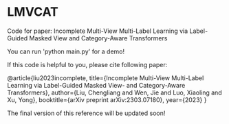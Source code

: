 # LMVCAT
Code for paper: Incomplete Multi-View Multi-Label Learning via Label-Guided Masked View and Category-Aware Transformers


You can run 'python main.py' for a demo!

If this code is helpful to you, please cite following paper:

@article{liu2023incomplete,
  title={Incomplete Multi-View Multi-Label Learning via Label-Guided Masked View- and Category-Aware Transformers},
  author={Liu, Chengliang and Wen, Jie and Luo, Xiaoling and Xu, Yong},
  booktitle={arXiv preprint arXiv:2303.07180},
  year={2023}
}

The final version of this reference will be updated soon!